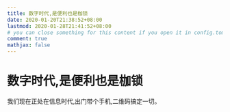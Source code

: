 ```yaml
---
title: 数字时代,是便利也是枷锁
date: 2020-01-20T21:38:52+08:00
lastmod: 2020-01-28T21:41:52+08:00
# you can close something for this content if you open it in config.toml.
comment: true
mathjax: false
---
```


# 数字时代,是便利也是枷锁

我们现在正处在信息时代,出门带个手机,二维码搞定一切。